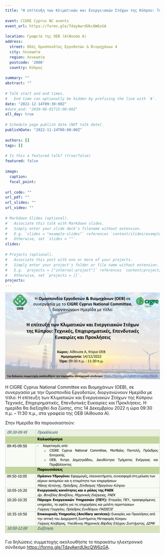 ```yaml
---
title: "Η επίτευξη των Κλιματικών και Ενεργειακών Στόχων της Κύπρου: Τεχνικές, Επιχειρηματικές, Επενδυτικές Ευκαιρίες και Προκλήσεις"

event: CIGRE Cyprus NC events
event_url: https://forms.gle/TdayAwrdUkcQW6zGA

location: Γραφεία της ΟΕΒ (Αίθουσα Α)
address:
  street: Οδός Ομοσπονδίας Εργοδοτών & Βιομηχάνων 4
  city: Λευκωσία
  region: Λευκωσία
  postcode: '2000'
  country: Κύπρος

summary: ""
abstract: ""

# Talk start and end times.
#   End time can optionally be hidden by prefixing the line with `#`.
date: "2022-12-14T09:30:00Z"
#date_end: "2030-06-01T15:00:00Z"
all_day: true

# Schedule page publish date (NOT talk date).
publishDate: "2022-11-24T00:00:00Z"

authors: []
tags: []

# Is this a featured talk? (true/false)
featured: false

image:
  caption: 
  focal_point: 

url_code: ""
url_pdf: ""
url_slides: ""
url_video: ""

# Markdown Slides (optional).
#   Associate this talk with Markdown slides.
#   Simply enter your slide deck's filename without extension.
#   E.g. `slides = "example-slides"` references `content/slides/example-slides.md`.
#   Otherwise, set `slides = ""`.
slides:

# Projects (optional).
#   Associate this post with one or more of your projects.
#   Simply enter your project's folder or file name without extension.
#   E.g. `projects = ["internal-project"]` references `content/project/deep-learning/index.md`.
#   Otherwise, set `projects = []`.
projects:
---
```


![Program](./program.png)

Η CIGRE Cyprus National Committee και Βιομηχάνων (ΟΕΒ), σε συνεργασία με την Ομοσπονδία Εργοδοτών, διοργανώνουν Ημερίδα με τίτλο: Η επίτευξη των Κλιματικών και Ενεργειακών Στόχων της Κύπρου: Τεχνικές, Επιχειρηματικές, Επενδυτικές Ευκαιρίες και Προκλήσεις. Η ημερίδα θα διεξαχθεί δια ζώσης, στις 14 Δεκεμβρίου 2022 η ώρα 09:30 π.μ. – 11:30 π.μ., στα γραφεία της ΟΕΒ (Αίθουσα Α).

 

Στην Ημερίδα θα παρουσιαστούν:

![Program](./program2.jpeg)
 

Για δηλώσεις συμμετοχής ακολουθήστε το παρακάτω ηλεκτρονικό σύνδεσμο https://forms.gle/TdayAwrdUkcQW6zGA.
